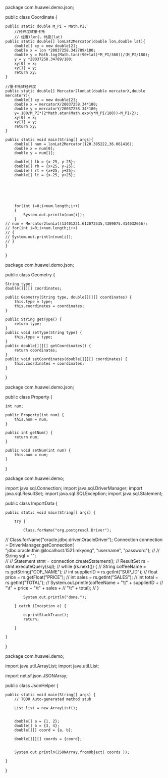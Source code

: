 package com.huawei.demo.json;

public class Coordinate {

	public static double M_PI = Math.PI;
		//经纬度转墨卡托
		// 经度(lon)，纬度(lat)
	public static double[] lonLat2Mercator(double lon,double lat){
		double[] xy = new double[2];
		double x = lon *20037258.342789/180;
		double y = Math.log(Math.tan((90+lat)*M_PI/360))/(M_PI/180);
		y = y *20037258.34789/180;
		xy[0] = x;
		xy[1] = y;
		return xy;
	}
	
	//墨卡托转经纬度
	public static double[] Mercator2lonLat(double mercatorX,double mercatorY){
		double[] xy = new double[2];
		double x = mercatorX/20037258.34*180;
		double y = mercatorY/20037258.34*180;
		y= 180/M_PI*(2*Math.atan(Math.exp(y*M_PI/180))-M_PI/2);
		xy[0] = x;
		xy[1] = y;
		return xy;
	}
	
	public static void main(String[] args){
		double[] num = lonLat2Mercator(120.385222,36.061416);
		double x = num[0];
		double y = num[1];
		
		double[] lb = {x-25, y-25};
		double[] rb = {x+25, y-25};
		double[] rt = {x+25, y+25};
		double[] lt = {x-25, y+25};
		
		
		
		
		
		
		for(int i=0;i<num.length;i++)
		{
			System.out.println(num[i]);
		}
	// num = Mercator2lonLat(13401221.612072535,4309075.414032666);
	// for(int i=0;i<num.length;i++)
	// {
	// System.out.println(num[i]);
	// }
	}

}



package com.huawei.demo.json;

public class Geometry {
	
	String type;
	double[][][] coordinates;
	
	public Geometry(String type, double[][][] coordinates) {
		this.type = type;
		this.coordinates = coordinates;
	}
	
	public String getType() {
		return type;
	}
	public void setType(String type) {
		this.type = type;
	}
	public double[][][] getCoordinates() {
		return coordinates;
	}
	public void setCoordinates(double[][][] coordinates) {
		this.coordinates = coordinates;
	}
	

}

package com.huawei.demo.json;

public class Property {
	
	int num;
	
	public Property(int num) {
		this.num = num;
	}

	public int getNum() {
		return num;
	}

	public void setNum(int num) {
		this.num = num;
	}
	
	

}


package com.huawei.demo;


import java.sql.Connection;
import java.sql.DriverManager;
import java.sql.ResultSet;
import java.sql.SQLException;
import java.sql.Statement;

public class ImportData {

	public static void main(String[] args) {
		
		try {
			 
			Class.forName("org.postgresql.Driver");
//			Class.forName("oracle.jdbc.driver.OracleDriver");
			Connection connection = DriverManager.getConnection(
					"jdbc:oracle:thin:@localhost:1521:mkyong", "username",
					"password");
//
//			String sql = "";  
//
//			Statement stmt = connection.createStatement();
//	        ResultSet rs = stmt.executeQuery(sql);
//	        while (rs.next()) {
//	            String coffeeName = rs.getString("COF_NAME");
//	            int supplierID = rs.getInt("SUP_ID");
//	            float price = rs.getFloat("PRICE");
//	            int sales = rs.getInt("SALES");
//	            int total = rs.getInt("TOTAL");
//	            System.out.println(coffeeName + "\t" + supplierID +
//	                               "\t" + price + "\t" + sales +
//	                               "\t" + total);
//        	}
			
			System.out.println("done.");

		} catch (Exception e) {
 
			e.printStackTrace();
			return;
 
		}

	}
	
}



package com.huawei.demo;

import java.util.ArrayList;
import java.util.List;

import net.sf.json.JSONArray;

public class JsonHelper {

	public static void main(String[] args) {
		// TODO Auto-generated method stub
		
		List list = new ArrayList();
		
		
		double[] a = {1, 2};
		double[] b = {3, 4};
		double[][] coord = {a, b};
		
		double[][][] coords = {coord};
		
		
		System.out.println(JSONArray.fromObject( coords ));
		
	}

}


